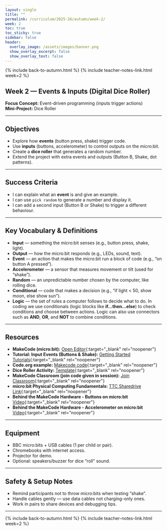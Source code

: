 ```yaml
---
layout: single
title: ""
permalink: /curriculum/2025-26/autumn/week-2/
week: 2
toc: true
toc_sticky: true
sidebar: false
header:
  overlay_image: /assets/images/banner.png
  show_overlay_excerpt: false
  show_overlay_text: false
---
```


{% include back-to-autumn.html %}
{% include teacher-notes-link.html week=2 %}

## Week 2 — Events & Inputs (Digital Dice Roller)

**Focus Concept:** Event-driven programming (inputs trigger actions)  
**Mini-Project:** Dice Roller  

---

## Objectives
- Explore how **events** (button press, shake) trigger code.  
- Use **inputs** (buttons, accelerometer) to control outputs on the micro:bit.  
- Create a **dice roller** that generates a random number.  
- Extend the project with extra events and outputs (Button B, Shake, dot patterns).  

---

## Success Criteria
- I can explain what an **event** is and give an example.  
- I can use `pick random` to generate a number and display it.  
- I can add a second input (Button B or Shake) to trigger a different behaviour.  

---

## Key Vocabulary & Definitions
- **Input** — something the micro:bit senses (e.g., button press, shake, light).  
- **Output** — how the micro:bit responds (e.g., LEDs, sound, text).  
- **Event** — an action that makes the micro:bit run a block of code (e.g., “on button A pressed”).  
- **Accelerometer** — a sensor that measures movement or tilt (used for “shake”).  
- **Random** — an unpredictable number chosen by the computer, like rolling dice.  
- **Conditional** — code that makes a decision (e.g., “if light < 50, show moon, else show sun”).
- **Logic** — the set of rules a computer follows to decide what to do. In coding we use conditionals  (logic blocks like **if…then…else**) to check conditions and choose between actions. Logic can also use connectors such as **AND**, **OR**, and **NOT** to combine conditions.  

---

## Resources
- **MakeCode (micro:bit):** [Open Editor](https://makecode.microbit.org){:target="_blank" rel="noopener"}  
- **Tutorial: Input Events (Buttons & Shake):** [Getting Started Tutorials](https://makecode.microbit.org/tutorials/getting-started){:target="_blank" rel="noopener"}
- **Code.org example:** [Makecode code](https://makecode.microbit.org/_CaK9Lv50rY0c){:target="_blank" rel="noopener"}
- **Dice Roller Activity:** [Template](https://makecode.microbit.org/lessons/dice-roll/activity){:target="_blank" rel="noopener"}  
- **MakeCode Classroom (join code given in session):** [Join Classroom](https://classroom.microbit.org/join){:target="_blank" rel="noopener"}
- **micro:bit Physical Computing Fundamentals:** [TTC Sharedrive Link](https://drive.google.com/file/d/1B4Kuq8CdvplmV3JcjlQWNlYLyQ32foIu/view?usp=drive_link){:target="_blank" rel="noopener"}
- **Behind the MakeCode Hardware - Buttons on micro:bit** [Video](https://youtu.be/t_Qujjd_38o?si=Sp3EJiOIp6RybYvb){:target="_blank" rel="noopener"}
- **Behind the MakeCode Hardware - Accelerometer on micro:bit** [Video](https://youtu.be/byngcwjO51U?si=Q8l-QLAlDqLLiGBU){:target="_blank" rel="noopener"}   

---

## Equipment
- BBC micro:bits + USB cables (1 per child or pair).  
- Chromebooks with internet access.  
- Projector for demo.  
- Optional: speakers/buzzer for dice “roll” sound.  

---

## Safety & Setup Notes
- Remind participants not to throw micro:bits when testing “shake”.  
- Handle cables gently — use data cables not charging-only ones.  
- Work in pairs to share devices and debugging tips.  

---

{% include back-to-autumn.html %}
{% include teacher-notes-link.html week=2 %}
